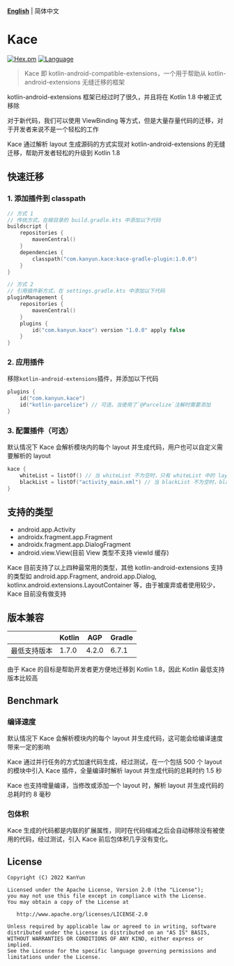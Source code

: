 **[English](README.md)** | 简体中文

# Kace
[![Hex.pm](https://img.shields.io/hexpm/l/plug.svg)](https://www.apache.org/licenses/LICENSE-2.0)
[![Language](https://img.shields.io/badge/Language-Kotlin-green)](https://kotlinlang.org/)

> Kace 即 kotlin-android-compatible-extensions，一个用于帮助从 kotlin-android-extensions 无缝迁移的框架

kotlin-android-extensions 框架已经过时了很久，并且将在 Kotlin 1.8 中被正式移除

对于新代码，我们可以使用 ViewBinding 等方式，但是大量存量代码的迁移，对于开发者来说不是一个轻松的工作

Kace 通过解析 layout 生成源码的方式实现对 kotlin-android-extensions 的无缝迁移，帮助开发者轻松的升级到 Kotlin 1.8

## 快速迁移
### 1. 添加插件到 classpath
```kotlin
// 方式 1
// 传统方式，在根目录的 build.gradle.kts 中添加以下代码
buildscript {
    repositories {
        mavenCentral()
    }
    dependencies {
        classpath("com.kanyun.kace:kace-gradle-plugin:1.0.0")
    }
}

// 方式 2
// 引用插件新方式，在 settings.gradle.kts 中添加以下代码
pluginManagement {
    repositories {
        mavenCentral()
    }
    plugins {
        id("com.kanyun.kace") version "1.0.0" apply false
    }
}
```

### 2. 应用插件
移除`kotlin-android-extensions`插件，并添加以下代码

```kotlin
plugins {
    id("com.kanyun.kace")
    id("kotlin-parcelize") // 可选，当使用了`@Parcelize`注解时需要添加
}
```

### 3. 配置插件（可选）
默认情况下 Kace 会解析模块内的每个 layout 并生成代码，用户也可以自定义需要解析的 layout

```kotlin
kace {
    whiteList = listOf() // 当 whiteList 不为空时，只有 whiteList 中的 layout 才会被解析
    blackList = listOf("activity_main.xml") // 当 blackList 不为空时，blackList 中的 layout 不会被解析
}
```

## 支持的类型
- android.app.Activity
- androidx.fragment.app.Fragment
- androidx.fragment.app.DialogFragment
- android.view.View(目前 View 类型不支持 viewId 缓存)

Kace 目前支持了以上四种最常用的类型，其他 kotlin-android-extensions 支持的类型如 android.app.Fragment, android.app.Dialog, kotlinx.android.extensions.LayoutContainer 等，由于被废弃或者使用较少，Kace 目前没有做支持

## 版本兼容
|        | Kotlin | AGP   | Gradle |
|--------|--------|-------|--------|
| 最低支持版本 | 1.7.0  | 4.2.0 | 6.7.1  |

由于 Kace 的目标是帮助开发者更方便地迁移到 Kotlin 1.8，因此 Kotlin 最低支持版本比较高

## Benchmark
### 编译速度
默认情况下 Kace 会解析模块内的每个 layout 并生成代码，这可能会给编译速度带来一定的影响

Kace 通过并行任务的方式加速代码生成，经过测试，在一个包括 500 个 layout 的模块中引入 Kace 插件，全量编译时解析 layout 并生成代码的总耗时约 1.5 秒

Kace 也支持增量编译，当修改或添加一个 layout 时，解析 layout 并生成代码的总耗时约 8 毫秒

### 包体积
Kace 生成的代码都是内联的扩展属性，同时在代码缩减之后会自动移除没有被使用的代码，经过测试，引入 Kace 前后包体积几乎没有变化。

## License
```
Copyright (C) 2022 KanYun

Licensed under the Apache License, Version 2.0 (the "License");
you may not use this file except in compliance with the License.
You may obtain a copy of the License at

   http://www.apache.org/licenses/LICENSE-2.0

Unless required by applicable law or agreed to in writing, software
distributed under the License is distributed on an "AS IS" BASIS,
WITHOUT WARRANTIES OR CONDITIONS OF ANY KIND, either express or implied.
See the License for the specific language governing permissions and
limitations under the License.
```